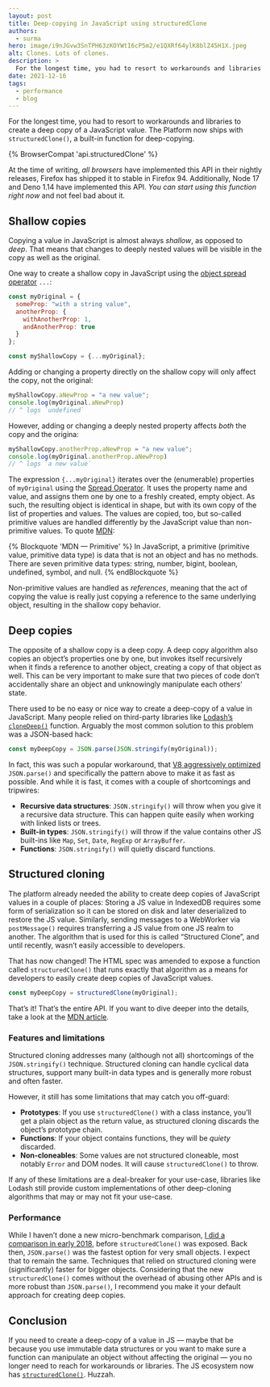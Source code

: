 ```yaml
---
layout: post
title: Deep-copying in JavaScript using structuredClone
authors:
  - surma
hero: image/i9nJGvw3SnTPH63zKOYWtI6cP5m2/e1QXRf64ylK8blZ45H1X.jpeg
alt: Clones. Lots of clones.
description: >
  For the longest time, you had to resort to workarounds and libraries to create a deep copy of a JavaScript value. The Platform now ships with `structuredClone()`, a built-in function for deep-copying.
date: 2021-12-16
tags:
  - performance
  - blog
---
```


For the longest time, you had to resort to workarounds and libraries to create a deep copy of a JavaScript value. The Platform now ships with `structuredClone()`, a built-in function for deep-copying.

{% BrowserCompat 'api.structuredClone' %}

At the time of writing, _all browsers_ have  implemented this API in their nightly releases, Firefox has shipped it to stable in Firefox 94. Additionally, Node 17 and Deno 1.14 have implemented this API. *You can start using this function right now* and not feel bad about it.

## Shallow copies

Copying a value in JavaScript is almost always _shallow_, as opposed to _deep_.  That means that changes to deeply nested values will be visible in the copy as well as the original. 

One way to create a shallow copy in JavaScript using the [object spread operator](https://developer.mozilla.org/docs/Web/JavaScript/Reference/Operators/Spread_syntax) `...`:

```js
const myOriginal = {
  someProp: "with a string value",
  anotherProp: {
    withAnotherProp: 1,
    andAnotherProp: true
  }
};

const myShallowCopy = {...myOriginal};
```

Adding or changing a property directly on the shallow copy will only affect the copy, not the original:

```js
myShallowCopy.aNewProp = "a new value";
console.log(myOriginal.aNewProp)
// ^ logs `undefined`
```

However, adding or changing a deeply nested property affects _both_ the copy and the origina:

```js
myShallowCopy.anotherProp.aNewProp = "a new value";
console.log(myOriginal.anotherProp.aNewProp) 
// ^ logs `a new value`
```

The expression `{...myOriginal}` iterates over the (enumerable) properties of `myOriginal` using the [Spread Operator]. It uses the property name and value, and assigns them one by one to a freshly created, empty object. As such, the resulting object is identical in shape, but with its own copy of the list of properties and values. The values are copied, too, but so-called primitive values are handled differently by the JavaScript value than non-primitive values. To quote [MDN][MDN Primitive]:

{% Blockquote 'MDN — Primitive' %}
In JavaScript, a primitive (primitive value, primitive data type) is data that is not an object and has no methods. There are seven primitive data types: string, number, bigint, boolean, undefined, symbol, and null.
{% endBlockquote %}

Non-primitive values are handled as _references_, meaning that the act of copying the value is really just copying a reference to the same underlying object, resulting in the shallow copy behavior.

## Deep copies

The opposite of a shallow copy is a deep copy. A deep copy algorithm also copies an object’s properties one by one, but invokes itself recursively when it finds a reference to another object, creating a copy of that object as well. This can be very important to make sure that two pieces of code don’t accidentally share an object and unknowingly manipulate each others’ state. 

There used to be no easy or nice way to create a deep-copy of a value in JavaScript. Many people relied on third-party libraries like [Lodash’s `cloneDeep()`][lodash clonedeep]  function. Arguably the most common solution to this problem was a JSON-based hack:

```js
const myDeepCopy = JSON.parse(JSON.stringify(myOriginal));
``` 

In fact, this was such a popular workaround, that [V8 aggressively optimized][V8 JSON] `JSON.parse()` and specifically the pattern above to make it as fast as possible. And while it is fast, it comes with a couple of shortcomings and tripwires:

- **Recursive data structures**: `JSON.stringify()` will throw when you give it a recursive data structure. This can happen quite easily when working with linked lists or trees.
- **Built-in types**: `JSON.stringify()` will throw if the value contains other JS built-ins like `Map`, `Set`, `Date`, `RegExp` or `ArrayBuffer`.
- **Functions**: `JSON.stringify()` will quietly discard functions.

## Structured cloning

The platform already needed the ability to create deep copies of JavaScript values in a couple of places: Storing a JS value in IndexedDB requires some form of serialization so it can be stored on disk and later deserialized to restore the JS value. Similarly, sending messages to a WebWorker via `postMessage()` requires transferring a JS value from one JS realm to another. The algorithm that is used for this is called “Structured Clone”, and until recently, wasn’t easily accessible to developers.

That has now changed! The HTML spec was amended to expose a function called `structuredClone()` that runs exactly that algorithm as a means for developers to easily create deep copies of JavaScript values.

```js
const myDeepCopy = structuredClone(myOriginal);
```

That’s it! That’s the entire API. If you want to dive deeper into the details, take a look at the [MDN article][mdn structuredclone].

### Features and limitations

Structured cloning addresses many (although not all) shortcomings of the `JSON.stringify()` technique. Structured cloning can handle cyclical data structures, support many built-in data types and is generally more robust and often faster.

However, it still has some limitations that may catch you off-guard:
 
- **Prototypes**: If you use `structuredClone()` with a class instance, you’ll get a plain object as the return
value, as structured cloning discards the object’s prototype chain. 
- **Functions**: If your object contains functions, they will be _quiety_ discarded.
- **Non-cloneables**: Some values are not structured cloneable, most notably `Error` and DOM nodes. It
will cause `structuredClone()` to throw.
 
If any of these limitations are a deal-breaker for your use-case, libraries like Lodash still provide custom implementations of other deep-cloning algorithms that may or may not fit your use-case.

### Performance

While I haven’t done a new micro-benchmark comparison, [I did a comparison in early 2018][surma blog], before `structuredClone()` was exposed. Back then, `JSON.parse()` was the fastest option for very small objects. I expect that to remain the same. Techniques that relied on structured cloning were (significantly) faster for bigger objects. Considering that the new `structuredClone()` comes without the overhead of abusing other APIs and is more robust  than `JSON.parse()`, I recommend you make it your default approach for creating deep copies.
 
## Conclusion

If you need to create a deep-copy of a value in JS — maybe that be because you use immutable data structures or you want to make sure a function can manipulate an object without affecting the original — you no longer need to reach for workarounds or libraries. The JS ecosystem now has [`structuredClone()`][mdn structuredclone]. Huzzah.
 
[Spread Operator]:
https://developer.mozilla.org/docs/Web/JavaScript/Reference/Operators/Spread_syntax
[MDN Primitive]: https://developer.mozilla.org/docs/Glossary/Primitive
[V8 JSON]: https://v8.dev/blog/cost-of-javascript-2019#json
[pushState]: https://developer.mozilla.org/docs/Web/API/History/pushState
[surma blog]: https://surma.dev/things/deep-copy/index.html
[lodash clonedeep]: https://lodash.com/docs/#cloneDeep
[mdn structuredclone]: https://developer.mozilla.org/docs/Web/API/structuredClone

